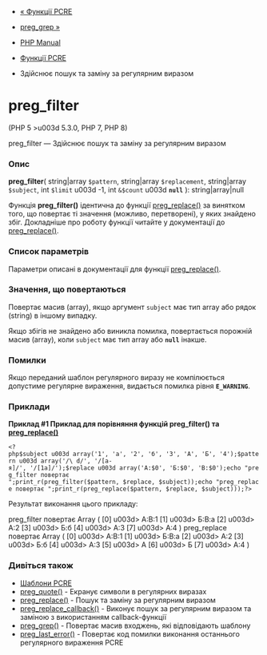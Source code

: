 - [« Функції PCRE](ref.pcre.md)
- [preg_grep »](function.preg-grep.md)

- [PHP Manual](index.md)
- [Функції PCRE](ref.pcre.md)
- Здійснює пошук та заміну за регулярним виразом

# preg_filter

(PHP 5 \>u003d 5.3.0, PHP 7, PHP 8)

preg_filter — Здійснює пошук та заміну за регулярним виразом

### Опис

**preg_filter**(
string\|array `$pattern`,
string\|array `$replacement`,
string\|array `$subject`,
int `$limit` u003d -1,
int `&$count` u003d **`null`**
): string\|array\|null

Функція **preg_filter()** ідентична до функції
[preg_replace()](function.preg-replace.md) за винятком того, що
повертає ті значення (можливо, перетворені), у яких
знайдено збіг. Докладніше про роботу функції читайте у документації до
[preg_replace()](function.preg-replace.md).

### Список параметрів

Параметри описані в документації для функції
[preg_replace()](function.preg-replace.md).

### Значення, що повертаються

Повертає масив (array), якщо аргумент `subject` має тип array або
рядок (string) в іншому випадку.

Якщо збігів не знайдено або виникла помилка, повертається порожній
масив (array), коли `subject` має тип array або **`null`**
інакше.

### Помилки

Якщо переданий шаблон регулярного виразу не компілюється
допустиме регулярне вираження, видається помилка рівня **`E_WARNING`**.

### Приклади

**Приклад #1 Приклад для порівняння функцій **preg_filter()** та
[preg_replace()](function.preg-replace.md)**

` <?php$subject u003d array('1', 'а', '2', 'б', '3', 'А', 'Б', '4');$pattern u003d array('/\ d/', '/[а-я]/', '/[1а]/');$replace u003d array('А:$0', 'Б:$0', 'В:$0');echo "preg_filter повертає
";print_r(preg_filter($pattern, $replace, $subject));echo "preg_replace повертає
";print_r(preg_replace($pattern, $replace, $subject)));?> `

Результат виконання цього прикладу:

preg_filter повертає
Array
(
[0] u003d> А:В:1
[1] u003d> Б:В:а
[2] u003d> А:2
[3] u003d> Б:б
[4] u003d> А:3
[7] u003d> А:4
)
preg_replace повертає
Array
(
[0] u003d> А:В:1
[1] u003d> Б:В:а
[2] u003d> А:2
[3] u003d> Б:б
[4] u003d> А:3
[5] u003d> А
[6] u003d> Б
[7] u003d> А:4
)

### Дивіться також

- [Шаблони PCRE](pcre.pattern.md)
- [preg_quote()](function.preg-quote.md) - Екранує символи в
регулярних виразах
- [preg_replace()](function.preg-replace.md) - Пошук та
заміну за регулярним виразом
- [preg_replace_callback()](function.preg-replace-callback.md) -
Виконує пошук за регулярним виразом та заміною з використанням
callback-функції
- [preg_grep()](function.preg-grep.md) - Повертає масив
входжень, які відповідають шаблону
- [preg_last_error()](function.preg-last-error.md) - Повертає код
помилки виконання останнього регулярного вираження PCRE
